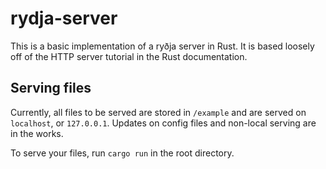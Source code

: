 # rydja-server

This is a basic implementation of a ryðja server in Rust. It is based loosely off of the HTTP server tutorial in the Rust documentation.

## Serving files

Currently, all files to be served are stored in `/example` and are served on `localhost`, or `127.0.0.1`. Updates on config files and non-local serving are in the works.

To serve your files, run `cargo run` in the root directory.
